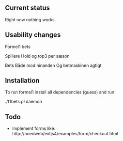 Current status
---------------------------

Right now nothing works.


Usability changes
---------------------------

Formel1 bets

Spillere
	Hold og top3 per sæson

Bets
	Både mod hinanden
	Og betmaskinen agtigt

Installation
---------------------------

To run formel1 install all dependencies (guess) and run

./f1bets.pl daemon


Todo
---------------------------
- Implement forms like: http://noedweb/extjs4/examples/form/checkout.html
